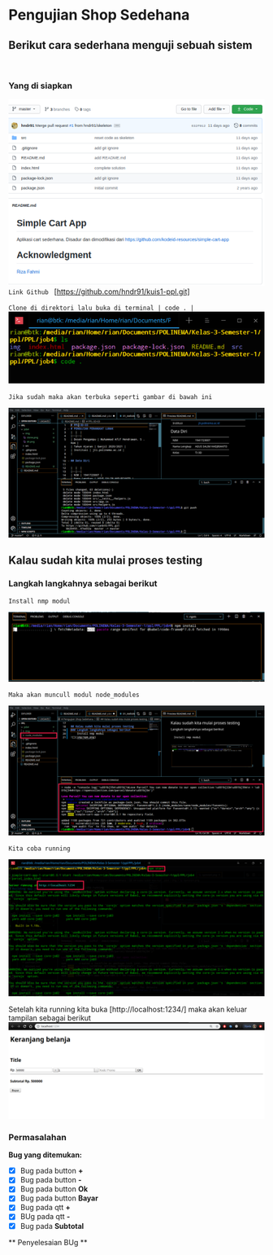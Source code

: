 # Pengujian Shop Sedehana

## Berikut cara sederhana menguji sebuah sistem
<br>

### Yang di siapkan

![](img/clone.png)
`Link Github ` [https://github.com/hndr91/kuis1-ppl.git]

`Clone di direktori lalu buka di terminal | code . |`
![](img/dr.png)

`Jika sudah maka akan terbuka seperti gambar di bawah ini `

![](img/mv.png)

## Kalau sudah kita mulai proses testing
### Langkah langkahnya sebagai berikut
    Install nmp modul
![](img/npm.png)

    Maka akan muncull modul node_modules
![](img/pr.png)

    Kita coba running
![](img/npmstart.png)

Setelah kita running kita buka
[http://localhost:1234/] maka akan keluar tampilan sebagai berikut
![](img/hasil1.png)

### Permasalahan

**Bug yang ditemukan:**

- [x] Bug pada button **+**
- [x] Bug pada button **-**
- [x] Bug pada button **Ok**
- [x] Bug pada button **Bayar**
- [x] Bug pada qtt **+**
- [x] BUg pada qtt **-**
- [x] Bug pada **Subtotal**

** Penyelesaian BUg **

